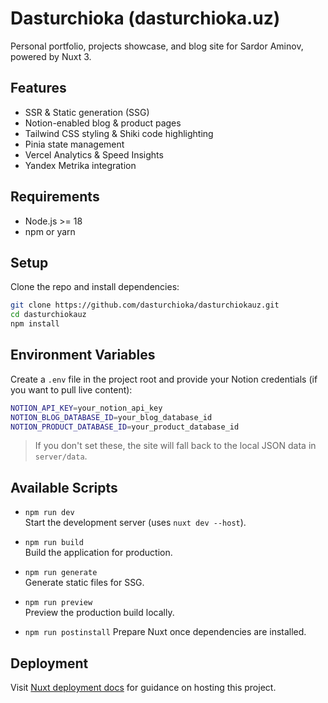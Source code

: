 # Dasturchioka (dasturchioka.uz)

Personal portfolio, projects showcase, and blog site for Sardor Aminov, powered by Nuxt 3.

## Features

- SSR & Static generation (SSG)
- Notion-enabled blog & product pages
- Tailwind CSS styling & Shiki code highlighting
- Pinia state management
- Vercel Analytics & Speed Insights
- Yandex Metrika integration

## Requirements

- Node.js >= 18
- npm or yarn

## Setup

Clone the repo and install dependencies:

```bash
git clone https://github.com/dasturchioka/dasturchiokauz.git
cd dasturchiokauz
npm install
```

## Environment Variables

Create a `.env` file in the project root and provide your Notion credentials (if you want to pull live content):

```bash
NOTION_API_KEY=your_notion_api_key
NOTION_BLOG_DATABASE_ID=your_blog_database_id
NOTION_PRODUCT_DATABASE_ID=your_product_database_id
```

> If you don't set these, the site will fall back to the local JSON data in `server/data`.

## Available Scripts

- `npm run dev`        
  Start the development server (uses `nuxt dev --host`).

- `npm run build`      
  Build the application for production.

- `npm run generate`   
  Generate static files for SSG.

- `npm run preview`    
  Preview the production build locally.

- `npm run postinstall`
  Prepare Nuxt once dependencies are installed.

## Deployment

Visit [Nuxt deployment docs](https://nuxt.com/docs/getting-started/deployment) for guidance on hosting this project.
